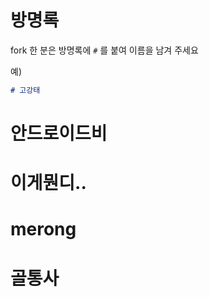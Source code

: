 # 방명록


fork 한 분은 방명록에 `#` 를 붙여 이름을 남겨 주세요

예)

```markdown
# 고강태
```

# 안드로이드비

# 이게뭔디..

# merong

# 골통사
